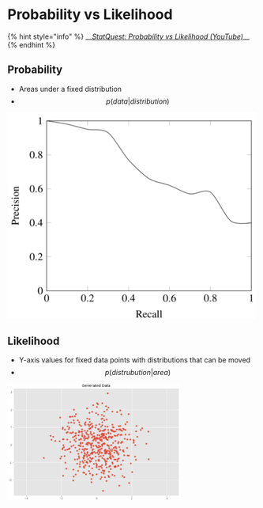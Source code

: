 # Probability vs Likelihood

{% hint style="info" %}
\_\_[_StatQuest: Probability vs Likelihood \(YouTube\)_](https://www.youtube.com/watch?v=pYxNSUDSFH4)\_\_
{% endhint %}

## Probability

* Areas under a fixed distribution
* $$p(data | distribution)$$

![Probability representation](../../.gitbook/assets/image%20%2837%29.png)

## Likelihood

* Y-axis values for fixed data points with distributions that can be moved
* $$p(distrubution | area)$$

![Likelihood representation](../../.gitbook/assets/image%20%2877%29.png)

